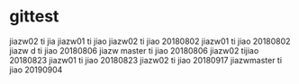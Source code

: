 # gittest
jiazw02 ti jia
jiazw01 ti jiao
jiazw02 ti jiao 20180802
jiazw01 ti jiao 20180802
jiazw d ti jiao 20180806
jiazw master ti jiao 20180806
jiazw02 tijiao 20180823
jiazw01 ti jiao 20180823
jiazw02 ti jiao 20180917
jiazwmaster ti jiao 20190904

